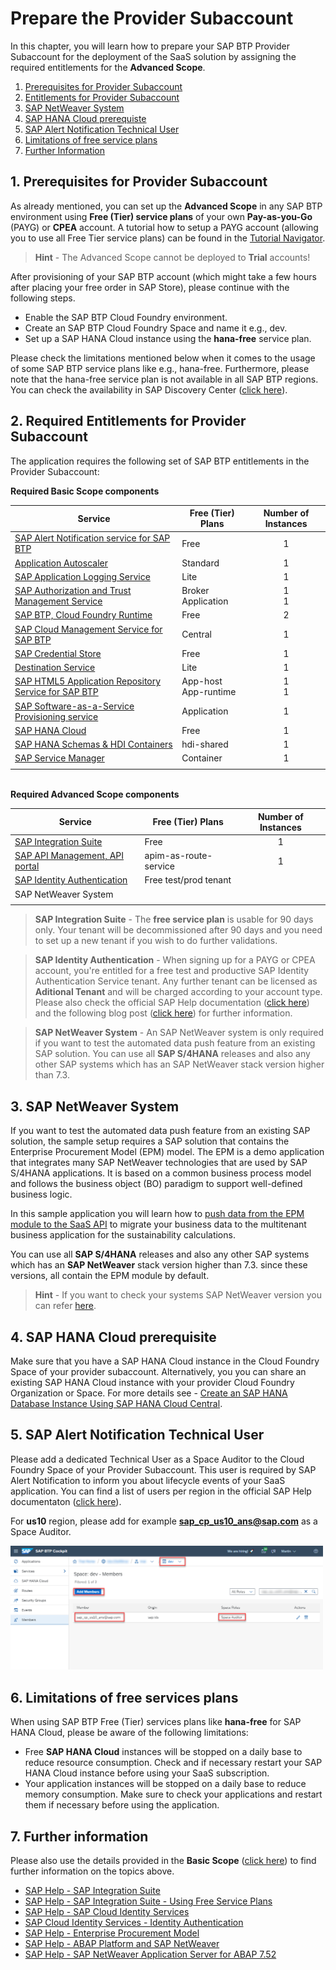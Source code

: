 # Prepare the Provider Subaccount

In this chapter, you will learn how to prepare your SAP BTP Provider Subaccount for the deployment of the SaaS solution by assigning the required entitlements for the **Advanced Scope**.

1. [Prerequisites for Provider Subaccount](#1-Prerequisites-for-Provider-Subaccount)
2. [Entitlements for Provider Subaccount](#2-Entitlements-for-Provider-Subaccount)
3. [SAP NetWeaver System](#3-SAP-Netweaver-System)
4. [SAP HANA Cloud prerequiste](#4-sap-hana-cloud-prerequisite)
5. [SAP Alert Notification Technical User](#5-sap-alert-notification-technical-user)
6. [Limitations of free service plans](#6-limitations-of-free-services-plans)
7. [Further Information](#7-Further-Information)


## 1. Prerequisites for Provider Subaccount

As already mentioned, you can set up the **Advanced Scope** in any SAP BTP environment using **Free (Tier) service plans** of your own **Pay-as-you-Go** (PAYG) or **CPEA** account. A tutorial how to setup a PAYG account (allowing you to use all Free Tier service plans) can be found in the [Tutorial Navigator](https://developers.sap.com/tutorials/btp-free-tier-account.html). 

> **Hint** - The Advanced Scope cannot be deployed to **Trial** accounts!

After provisioning of your SAP BTP account (which might take a few hours after placing your free order in SAP Store), please continue with the following steps.

* Enable the SAP BTP Cloud Foundry environment.
* Create an SAP BTP Cloud Foundry Space and name it e.g., dev.
* Set up a SAP HANA Cloud instance using the **hana-free** service plan.

Please check the limitations mentioned below when it comes to the usage of some SAP BTP service plans like e.g., hana-free. Furthermore, please note that the hana-free service plan is not available in all SAP BTP regions. You can check the availability in SAP Discovery Center ([click here](https://discovery-center.cloud.sap/serviceCatalog/sap-hana-cloud?region=all&tab=service_plan&service_plan=free&commercialModel=cloud)).


## 2. Required Entitlements for Provider Subaccount

The application requires the following set of SAP BTP entitlements in the Provider Subaccount:

**Required Basic Scope components**

| Service                           | Free (Tier)  Plans  | Number of Instances |
|-----------------------------------|------------|:-------------------:|
| [SAP Alert Notification service for SAP BTP](https://discovery-center.cloud.sap/serviceCatalog/alert-notification?region=all) | Free  |     1    |
| [Application Autoscaler](https://discovery-center.cloud.sap/serviceCatalog/application-autoscaler/?service_plan=standard&region=all&commercialModel=cloud) | Standard |     1    |
| [SAP Application Logging Service](https://discovery-center.cloud.sap/serviceCatalog/application-logging-service/?region=all) | Lite |     1    |
| [SAP Authorization and Trust Management Service](https://discovery-center.cloud.sap/serviceCatalog/authorization-and-trust-management-service?region=all&tab=feature)| Broker <br> Application |     1 <br> 1    |
| [SAP BTP, Cloud Foundry Runtime](https://discovery-center.cloud.sap/serviceCatalog/cloud-foundry-runtime?region=all) | Free  |     2    |
| [SAP Cloud Management Service for SAP BTP](https://discovery-center.cloud.sap/serviceCatalog/cloud-management-service/?region=all) | Central |     1    |
| [SAP Credential Store](https://discovery-center.cloud.sap/serviceCatalog/credential-store?region=all) | Free  |     1    |
| [Destination Service](https://discovery-center.cloud.sap/serviceCatalog/destination?service_plan=lite&region=all&commercialModel=cloud) | Lite |     1    |
| [SAP HTML5 Application Repository Service for SAP BTP](https://discovery-center.cloud.sap/serviceCatalog/html5-application-repository-service?region=all) | App-host <br>App-runtime |    1 <br> 1   |
| [SAP Software-as-a-Service Provisioning service](https://discovery-center.cloud.sap/serviceCatalog/saas-provisioning-service?service_plan=application&region=all&commercialModel=cloud) | Application |    1    |
| [SAP HANA Cloud](https://discovery-center.cloud.sap/serviceCatalog/sap-hana-cloud?tab=customerreference&region=all) | Free |    1    |
| [SAP HANA Schemas & HDI Containers](https://help.sap.com/docs/SAP_HANA_PLATFORM/3823b0f33420468ba5f1cf7f59bd6bd9/e28abca91a004683845805efc2bf967c.html?version=2.0.04&locale=en-US) | hdi-shared |    1    |
| [SAP Service Manager](https://discovery-center.cloud.sap/serviceCatalog/service-manager/?region=all) | Container |    1    |
| | |

<br>**Required Advanced Scope components**

| Service | Free (Tier) Plans | Number of Instances |
|---|---|:---:|
| [SAP Integration Suite](https://discovery-center.cloud.sap/serviceCatalog/integration-suite?region=all) | Free  |     1    |
| [SAP API Management, API portal](https://help.sap.com/docs/SAP_CLOUD_PLATFORM_API_MANAGEMENT/66d066d903c2473f81ec33acfe2ccdb4/e609a3efe6d64e1781cbf81ae5592071.html?locale=en-US)         | apim-as-route-service                |     1    |
| [SAP Identity Authentication](https://discovery-center.cloud.sap/serviceCatalog/identity-authentication?region=all&tab=feature) | Free test/prod tenant |  |
| SAP NetWeaver System | |
| | |

> **SAP Integration Suite** - The **free service plan** is usable for 90 days only. Your tenant will be decommissioned after 90 days and you need to set up a new tenant if you wish to do further validations. 

> **SAP Identity Authentication** - When signing up for a PAYG or CPEA account, you're entitled for a free test and productive SAP Identity Authentication Service tenant. Any further tenant can be licensed as **Aditional Tenant** and will be charged according to your account type. Please also check the official SAP Help documentation ([click here](https://help.sap.com/docs/IDENTITY_AUTHENTICATION/6d6d63354d1242d185ab4830fc04feb1/93160ebd2dcb40e98aadcbb9a970f2b9.html?locale=en-US#loio93160ebd2dcb40e98aadcbb9a970f2b9__licensing_section)) and the following blog post ([click here](https://blogs.sap.com/2021/10/26/is-sap-cloud-identity-services-for-free/)) for further information.

> **SAP NetWeaver System** - An SAP NetWeaver system is only required if you want to test the automated data push feature from an existing SAP solution. You can use all **SAP S/4HANA** releases and also any other SAP systems which has an SAP NetWeaver stack version higher than 7.3.


## 3. SAP NetWeaver System

If you want to test the automated data push feature from an existing SAP solution, the sample setup requires a SAP solution that contains the Enterprise Procurement Model (EPM) model. The EPM is a demo application that integrates many SAP NetWeaver technologies that are used by SAP S/4HANA applications. It is based on a common business process model and follows the business object (BO) paradigm to support well-defined business logic.

In this sample application you will learn how to [push data from the EPM module to the SaaS API](../7-push-data-s4hana-system/README.md) to migrate your business data to the multitenant business application for the sustainability calculations.

You can use all **SAP S/4HANA** releases and also any other SAP systems which has an **SAP NetWeaver** stack version higher than 7.3. since these versions, all contain the EPM module by default.

> **Hint** - If you want to check your systems SAP NetWeaver version you can refer [here](https://answers.sap.com/questions/12097568/how-to-check-version-of-netweaver.html).


## 4. SAP HANA Cloud prerequisite

Make sure that you have a SAP HANA Cloud instance in the Cloud Foundry Space of your provider subaccount. Alternatively, you you can share an existing SAP HANA Cloud instance with your provider Cloud Foundry Organization or Space. For more details see - [Create an SAP HANA Database Instance Using SAP HANA Cloud Central](https://developers.sap.com/tutorials/hana-cloud-mission-trial-2.html).


## 5. SAP Alert Notification Technical User

Please add a dedicated Technical User as a Space Auditor to the Cloud Foundry Space of your Provider Subaccount. This user is required by SAP Alert Notification to inform you about lifecycle events of your SaaS application. You can find a list of users per region in the official SAP Help documentaton ([click here](https://help.sap.com/docs/ALERT_NOTIFICATION/5967a369d4b74f7a9c2b91f5df8e6ab6/4255e6064ea44f20a540c5ae0804500d.html?locale=en-US)).

For **us10** region, please add for example **sap_cp_us10_ans@sap.com** as a Space Auditor. 

[<img src="./images/Space_TechUser.png" width="500"/>](./images/Space_TechUser.png)


## 6. Limitations of free services plans

When using SAP BTP Free (Tier) services plans like **hana-free** for SAP HANA Cloud, please be aware of the following limitations:

- Free **SAP HANA Cloud** instances will be stopped on a daily base to reduce resource consumption. Check and if necessary restart your SAP HANA Cloud instance before using your SaaS subscription. 
- Your application instances will be stopped on a daily base to reduce memory consumption. Make sure to check your applications and restart them if necessary before using the application. 


## 7. Further information

Please also use the details provided in the **Basic Scope** ([click here](../../2-basic/2-prepare-provider-subaccount/README.md#7-further-information)) to find further information on the topics above. 

* [SAP Help - SAP Integration Suite](https://help.sap.com/docs/SAP_INTEGRATION_SUITE?locale=en-US)
* [SAP Help - SAP Integration Suite - Using Free Service Plans](https://help.sap.com/docs/SAP_INTEGRATION_SUITE/51ab953548be4459bfe8539ecaeee98d/ddf66923270b4078ac6b88026553d068.html?locale=en-US)
* [SAP Help - SAP Cloud Identity Services](https://help.sap.com/docs/SAP_CLOUD_IDENTITY?&locale=en-US)
* [SAP Cloud Identity Services - Identity Authentication](https://help.sap.com/docs/IDENTITY_AUTHENTICATION?locale=en-US)
* [SAP Help - Enterprise Procurement Model](https://help.sap.com/docs/ABAP_PLATFORM_NEW/a602ff71a47c441bb3000504ec938fea/124a3cf203d64d3198b5bcc9570f31ac.html?locale=en-US)
* [SAP Help - ABAP Platform and SAP NetWeaver](https://help.sap.com/docs/SAP_NETWEAVER?locale=en-US)
* [SAP Help - SAP NetWeaver Application Server for ABAP 7.52](https://help.sap.com/docs/SAP_NETWEAVER_AS_ABAP_752?locale=en-US)